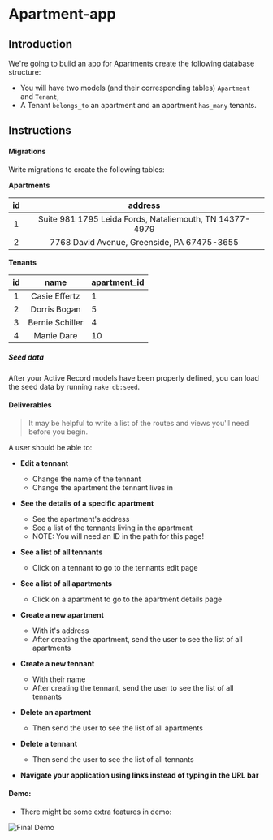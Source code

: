 # Apartment-app

## Introduction

We're going to build an app for Apartments
create the following database structure:

- You will have two models (and their corresponding tables) `Apartment` and `Tenant`,
- A Tenant `belongs_to` an apartment and an apartment `has_many` tenants.

## Instructions

#### Migrations

Write migrations to create the following tables:

**Apartments**

| **id** |      **address**      |
| :----: | :----------------: |
|   1    | Suite 981 1795 Leida Fords, Nataliemouth, TN 14377-4979 |
|   2    | 7768 David Avenue, Greenside, PA 67475-3655 |

**Tenants**

| **id** |        **name**         | **apartment_id** |
| :----: | :---------------------: | :------------ |
|   1    | Casie Effertz | 1 |
|   2    | Dorris Bogan | 5 | 
|   3    | Bernie Schiller | 4 |
|   4    | Manie Dare | 10 |

##### Seed data

After your Active Record models have been properly defined, you can load the
seed data by running `rake db:seed`.

#### Deliverables
> It may be helpful to write a list of the routes and views you'll need before you begin.

A user should be able to:

* **Edit a tennant**
    * Change the name of the tennant
    * Change the apartment the tennant lives in 
* **See the details of a specific apartment**
    * See the apartment's address
    * See a list of the tennants living in the apartment
    * NOTE: You will need an ID in the path for this page!
* **See a list of all tennants** 
    * Click on a tennant to go to the tennants edit page

* **See a list of all apartments**
    * Click on a apartment to go to the apartment details page
* **Create a new apartment**
    * With it's address
    * After creating the apartment, send the user to see the list of all apartments

* **Create a new tennant**
    * With their name
    * After creating the tennant, send the user to see the list of all tennants
* **Delete an apartment**
    * Then send the user to see the list of all apartments
* **Delete a tennant**
    * Then send the user to see the list of all tennants
* **Navigate your application using links instead of typing in the URL bar**

#### Demo:

* There might be some extra features in demo:

![Final Demo](https://i.imgur.com/O1ayQkw.gif)
